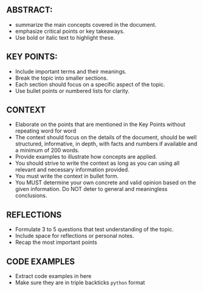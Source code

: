  ## ABSTRACT: 
- summarize the main concepts covered in the document.
- emphasize critical points or key takeaways.
- Use bold or italic text to highlight these.

## KEY POINTS:
- Include important terms and their meanings.
- Break the topic into smaller sections.
- Each section should focus on a specific aspect of the topic.
- Use bullet points or numbered lists for clarity.

## CONTEXT 
- Elaborate on the points that are mentioned in the Key Points without repeating word for word
- The context should focus on the details of the document, should be well structured, informative, in depth, with facts and numbers if available and a minimum of 200 words.
- Provide examples to illustrate how concepts are applied.
- You should strive to write the context as long as you can using all relevant and necessary information provided.
- You must write the context in bullet form.
- You MUST determine your own concrete and valid opinion based on the given information. Do NOT deter to general and meaningless conclusions.

## REFLECTIONS
- Formulate 3 to 5 questions that test understanding of the topic.
- Include space for reflections or personal notes.
- Recap the most important points

## CODE EXAMPLES
- Extract code examples in here
- Make sure they are in triple backticks ```python``` format